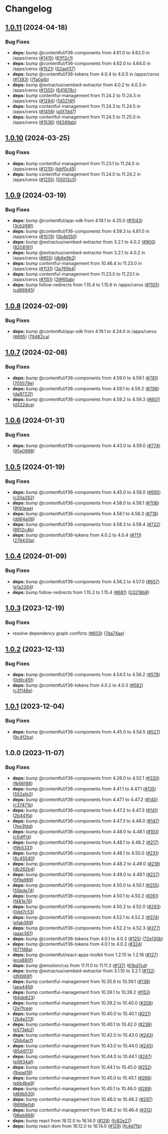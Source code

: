 # Changelog

## [1.0.11](https://github.com/contentful/marketplace-partner-apps/compare/ceros-contentful-app-v1.0.10...ceros-contentful-app-v1.0.11) (2024-04-18)


### Bug Fixes

* **deps:** bump @contentful/f36-components from 4.61.0 to 4.62.0 in /apps/ceros ([#1415](https://github.com/contentful/marketplace-partner-apps/issues/1415)) ([61f12c1](https://github.com/contentful/marketplace-partner-apps/commit/61f12c163b527769d50dcb70f2be4c32c3ba271b))
* **deps:** bump @contentful/f36-components from 4.62.0 to 4.64.0 in /apps/ceros ([#1521](https://github.com/contentful/marketplace-partner-apps/issues/1521)) ([02aef37](https://github.com/contentful/marketplace-partner-apps/commit/02aef374b79e34fb4d9e362569f5e5d5948589d9))
* **deps:** bump @contentful/f36-tokens from 4.0.4 to 4.0.5 in /apps/ceros ([#1383](https://github.com/contentful/marketplace-partner-apps/issues/1383)) ([7fa0a1b](https://github.com/contentful/marketplace-partner-apps/commit/7fa0a1b9873cc5c3be68e8fdb57afee6f0e5f783))
* **deps:** bump @extractus/oembed-extractor from 4.0.2 to 4.0.3 in /apps/ceros ([#1355](https://github.com/contentful/marketplace-partner-apps/issues/1355)) ([641678c](https://github.com/contentful/marketplace-partner-apps/commit/641678c1ad27bbe57bc59c745e6a3811aee88fb1))
* **deps:** bump contentful-management from 11.24.2 to 11.24.3 in /apps/ceros ([#1284](https://github.com/contentful/marketplace-partner-apps/issues/1284)) ([1d3214f](https://github.com/contentful/marketplace-partner-apps/commit/1d3214f5299997b12648abb5d328dfcf13c9edab))
* **deps:** bump contentful-management from 11.24.3 to 11.24.5 in /apps/ceros ([#1456](https://github.com/contentful/marketplace-partner-apps/issues/1456)) ([a5f7dd7](https://github.com/contentful/marketplace-partner-apps/commit/a5f7dd708929b4114de7735299906b0381d9d1fe))
* **deps:** bump contentful-management from 11.24.5 to 11.25.0 in /apps/ceros ([#1536](https://github.com/contentful/marketplace-partner-apps/issues/1536)) ([f4249ab](https://github.com/contentful/marketplace-partner-apps/commit/f4249ab3f08fd3d52fd80db8b9da1f0c6d0679b8))

## [1.0.10](https://github.com/contentful/marketplace-partner-apps/compare/ceros-contentful-app-v1.0.9...ceros-contentful-app-v1.0.10) (2024-03-25)


### Bug Fixes

* **deps:** bump contentful-management from 11.23.1 to 11.24.0 in /apps/ceros ([#1210](https://github.com/contentful/marketplace-partner-apps/issues/1210)) ([bbf0c45](https://github.com/contentful/marketplace-partner-apps/commit/bbf0c454a319013179287c303d2549a1001816cc))
* **deps:** bump contentful-management from 11.24.0 to 11.24.2 in /apps/ceros ([#1255](https://github.com/contentful/marketplace-partner-apps/issues/1255)) ([55012c5](https://github.com/contentful/marketplace-partner-apps/commit/55012c563273293679a9339b40e558d047840571))

## [1.0.9](https://github.com/contentful/marketplace-partner-apps/compare/ceros-contentful-app-v1.0.8...ceros-contentful-app-v1.0.9) (2024-03-19)


### Bug Fixes

* **deps:** bump @contentful/app-sdk from 4.19.1 to 4.25.0 ([#1043](https://github.com/contentful/marketplace-partner-apps/issues/1043)) ([3cb268f](https://github.com/contentful/marketplace-partner-apps/commit/3cb268fcfa66828f10ed5820d0096e523ccd2cf6))
* **deps:** bump @contentful/f36-components from 4.59.3 to 4.61.0 in /apps/ceros ([#1079](https://github.com/contentful/marketplace-partner-apps/issues/1079)) ([0b4b150](https://github.com/contentful/marketplace-partner-apps/commit/0b4b1507f712df5e9ef62aefe5a89b511110a5c2))
* **deps:** bump @extractus/oembed-extractor from 3.2.1 to 4.0.2 ([#900](https://github.com/contentful/marketplace-partner-apps/issues/900)) ([8208181](https://github.com/contentful/marketplace-partner-apps/commit/8208181e8168fe0766492b1174e9bf23aa9c6088))
* **deps:** bump @extractus/oembed-extractor from 3.2.1 to 4.0.2 in /apps/ceros ([#855](https://github.com/contentful/marketplace-partner-apps/issues/855)) ([db6e9b2](https://github.com/contentful/marketplace-partner-apps/commit/db6e9b2a43b938666e183a5d9e6c30235f0fa0ba))
* **deps:** bump contentful-management from 10.46.4 to 11.23.0 in /apps/ceros ([#1131](https://github.com/contentful/marketplace-partner-apps/issues/1131)) ([3a765b4](https://github.com/contentful/marketplace-partner-apps/commit/3a765b4fae63cf2b5992710a1f67aaf553e59890))
* **deps:** bump contentful-management from 11.23.0 to 11.23.1 in /apps/ceros ([#1151](https://github.com/contentful/marketplace-partner-apps/issues/1151)) ([39f65ab](https://github.com/contentful/marketplace-partner-apps/commit/39f65ab6f3c01b4a7df49a23c85689e283ee0a59))
* **deps:** bump follow-redirects from 1.15.4 to 1.15.6 in /apps/ceros ([#1105](https://github.com/contentful/marketplace-partner-apps/issues/1105)) ([cd66945](https://github.com/contentful/marketplace-partner-apps/commit/cd669454ef412804437e00182fa4449cf0baaaa5))

## [1.0.8](https://github.com/contentful/marketplace-partner-apps/compare/ceros-contentful-app-v1.0.7...ceros-contentful-app-v1.0.8) (2024-02-09)


### Bug Fixes

* **deps:** bump @contentful/app-sdk from 4.19.1 to 4.24.0 in /apps/ceros ([#895](https://github.com/contentful/marketplace-partner-apps/issues/895)) ([79482ca](https://github.com/contentful/marketplace-partner-apps/commit/79482cade36212cb1e92ffa719445422838476ef))

## [1.0.7](https://github.com/contentful/marketplace-partner-apps/compare/ceros-contentful-app-v1.0.6...ceros-contentful-app-v1.0.7) (2024-02-08)


### Bug Fixes

* **deps:** bump @contentful/f36-components from 4.59.0 to 4.59.1 ([#781](https://github.com/contentful/marketplace-partner-apps/issues/781)) ([705579e](https://github.com/contentful/marketplace-partner-apps/commit/705579ebb5877c131fd175d0e6e88f436b341828))
* **deps:** bump @contentful/f36-components from 4.59.1 to 4.59.2 ([#796](https://github.com/contentful/marketplace-partner-apps/issues/796)) ([da8722f](https://github.com/contentful/marketplace-partner-apps/commit/da8722f141ad36536e49c99650fa6c3dbb968e4e))
* **deps:** bump @contentful/f36-components from 4.59.2 to 4.59.3 ([#807](https://github.com/contentful/marketplace-partner-apps/issues/807)) ([d322dca](https://github.com/contentful/marketplace-partner-apps/commit/d322dcae260d083a635da8bce357393fa9f2886a))

## [1.0.6](https://github.com/contentful/marketplace-partner-apps/compare/ceros-contentful-app-v1.0.5...ceros-contentful-app-v1.0.6) (2024-01-31)


### Bug Fixes

* **deps:** bump @contentful/f36-components from 4.43.0 to 4.59.0 ([#774](https://github.com/contentful/marketplace-partner-apps/issues/774)) ([95e0998](https://github.com/contentful/marketplace-partner-apps/commit/95e0998ca0ec5f3013a2b947f395a27d38660bfd))

## [1.0.5](https://github.com/contentful/marketplace-partner-apps/compare/ceros-contentful-app-v1.0.4...ceros-contentful-app-v1.0.5) (2024-01-19)


### Bug Fixes

* **deps:** bump @contentful/f36-components from 4.45.0 to 4.58.0 ([#695](https://github.com/contentful/marketplace-partner-apps/issues/695)) ([c20a262](https://github.com/contentful/marketplace-partner-apps/commit/c20a262be70c10f41d8e60adbb125cd53969648c))
* **deps:** bump @contentful/f36-components from 4.58.0 to 4.58.1 ([#706](https://github.com/contentful/marketplace-partner-apps/issues/706)) ([9f40eae](https://github.com/contentful/marketplace-partner-apps/commit/9f40eae83f94298e588cdd8f34ca9812a461672c))
* **deps:** bump @contentful/f36-components from 4.58.1 to 4.58.3 ([#718](https://github.com/contentful/marketplace-partner-apps/issues/718)) ([dd64a06](https://github.com/contentful/marketplace-partner-apps/commit/dd64a065640b3e41539459cfd921c9de5e78c2b6))
* **deps:** bump @contentful/f36-components from 4.58.3 to 4.58.4 ([#722](https://github.com/contentful/marketplace-partner-apps/issues/722)) ([8912c4b](https://github.com/contentful/marketplace-partner-apps/commit/8912c4bbd1f74b08619419ed72f31fe733c4a81a))
* **deps:** bump @contentful/f36-tokens from 4.0.2 to 4.0.4 ([#711](https://github.com/contentful/marketplace-partner-apps/issues/711)) ([278430a](https://github.com/contentful/marketplace-partner-apps/commit/278430aac7def1bf0cadbfb971332366f21a9d79))

## [1.0.4](https://github.com/contentful/marketplace-partner-apps/compare/ceros-contentful-app-v1.0.3...ceros-contentful-app-v1.0.4) (2024-01-09)


### Bug Fixes

* **deps:** bump @contentful/f36-components from 4.56.2 to 4.57.0 ([#657](https://github.com/contentful/marketplace-partner-apps/issues/657)) ([e1a2264](https://github.com/contentful/marketplace-partner-apps/commit/e1a226405fd012d9ebb5c8e94eb8cedeaae48174))
* **deps:** bump follow-redirects from 1.15.2 to 1.15.4 ([#681](https://github.com/contentful/marketplace-partner-apps/issues/681)) ([03219b9](https://github.com/contentful/marketplace-partner-apps/commit/03219b94e98d5c183e8b5736ba23cfd5b28f4981))

## [1.0.3](https://github.com/contentful/marketplace-partner-apps/compare/ceros-contentful-app-v1.0.2...ceros-contentful-app-v1.0.3) (2023-12-19)


### Bug Fixes

* resolve dependency graph conflicts ([#603](https://github.com/contentful/marketplace-partner-apps/issues/603)) ([7da74ae](https://github.com/contentful/marketplace-partner-apps/commit/7da74aefcd77e35833d4f2bcdce0521b83d549af))

## [1.0.2](https://github.com/contentful/marketplace-partner-apps/compare/ceros-contentful-app-v1.0.1...ceros-contentful-app-v1.0.2) (2023-12-13)


### Bug Fixes

* **deps:** bump @contentful/f36-components from 4.54.5 to 4.56.2 ([#578](https://github.com/contentful/marketplace-partner-apps/issues/578)) ([0d9c45f](https://github.com/contentful/marketplace-partner-apps/commit/0d9c45f96ecd14bf4689d8d11da0bbccd6e46307))
* **deps:** bump @contentful/f36-tokens from 4.0.2 to 4.0.3 ([#582](https://github.com/contentful/marketplace-partner-apps/issues/582)) ([c3f146e](https://github.com/contentful/marketplace-partner-apps/commit/c3f146eeccaad79af389e4175d35f9d3a2cb9c56))

## [1.0.1](https://github.com/contentful/marketplace-partner-apps/compare/ceros-contentful-app-v1.0.0...ceros-contentful-app-v1.0.1) (2023-12-04)


### Bug Fixes

* **deps:** bump @contentful/f36-components from 4.45.0 to 4.54.5 ([#527](https://github.com/contentful/marketplace-partner-apps/issues/527)) ([9c4f2ba](https://github.com/contentful/marketplace-partner-apps/commit/9c4f2ba7ab429da82638416a34eee6cb881421f6))

## 1.0.0 (2023-11-07)


### Bug Fixes

* **deps:** bump @contentful/f36-components from 4.26.0 to 4.52.1 ([#330](https://github.com/contentful/marketplace-partner-apps/issues/330)) ([fb66f88](https://github.com/contentful/marketplace-partner-apps/commit/fb66f88b05e15fecad9696abee3096c37aa4298d))
* **deps:** bump @contentful/f36-components from 4.41.1 to 4.47.1 ([#135](https://github.com/contentful/marketplace-partner-apps/issues/135)) ([552afe3](https://github.com/contentful/marketplace-partner-apps/commit/552afe3f54a0213ca03598d0fd9c49e5c35bc8d8))
* **deps:** bump @contentful/f36-components from 4.47.1 to 4.47.2 ([#140](https://github.com/contentful/marketplace-partner-apps/issues/140)) ([c37471b](https://github.com/contentful/marketplace-partner-apps/commit/c37471b4bddc477c915428f5e2c4242c3096c9bd))
* **deps:** bump @contentful/f36-components from 4.47.2 to 4.47.3 ([#141](https://github.com/contentful/marketplace-partner-apps/issues/141)) ([2b441fa](https://github.com/contentful/marketplace-partner-apps/commit/2b441fa8615f33ebe2052582a7c522aa7809faa9))
* **deps:** bump @contentful/f36-components from 4.47.3 to 4.48.0 ([#147](https://github.com/contentful/marketplace-partner-apps/issues/147)) ([7ee3fdd](https://github.com/contentful/marketplace-partner-apps/commit/7ee3fddd82ea5c19b94df0bbbbe6963ff52af0fd))
* **deps:** bump @contentful/f36-components from 4.48.0 to 4.48.1 ([#193](https://github.com/contentful/marketplace-partner-apps/issues/193)) ([c5dff14](https://github.com/contentful/marketplace-partner-apps/commit/c5dff14c94ef71a966011808d0bd1448b03edecf))
* **deps:** bump @contentful/f36-components from 4.48.1 to 4.48.2 ([#217](https://github.com/contentful/marketplace-partner-apps/issues/217)) ([f9b5331](https://github.com/contentful/marketplace-partner-apps/commit/f9b53315126a10af6ae7324b02056af71d5be06b))
* **deps:** bump @contentful/f36-components from 4.48.1 to 4.50.0 ([#231](https://github.com/contentful/marketplace-partner-apps/issues/231)) ([6c45540](https://github.com/contentful/marketplace-partner-apps/commit/6c45540e6d4c84854b15d66b4dc1b3d1fc3dc407))
* **deps:** bump @contentful/f36-components from 4.48.2 to 4.49.0 ([#219](https://github.com/contentful/marketplace-partner-apps/issues/219)) ([db262b4](https://github.com/contentful/marketplace-partner-apps/commit/db262b431af0cb89a276e8871fc13be62821de1a))
* **deps:** bump @contentful/f36-components from 4.49.0 to 4.49.1 ([#227](https://github.com/contentful/marketplace-partner-apps/issues/227)) ([5f9a989](https://github.com/contentful/marketplace-partner-apps/commit/5f9a989b6ebc4e340d76b1d2650d6dcff58b0487))
* **deps:** bump @contentful/f36-components from 4.50.0 to 4.50.1 ([#255](https://github.com/contentful/marketplace-partner-apps/issues/255)) ([55bde74](https://github.com/contentful/marketplace-partner-apps/commit/55bde747383c210016f72ec22599f87ecda4312b))
* **deps:** bump @contentful/f36-components from 4.50.1 to 4.50.2 ([#261](https://github.com/contentful/marketplace-partner-apps/issues/261)) ([f481e76](https://github.com/contentful/marketplace-partner-apps/commit/f481e763ce1585c2d4bf9680885073262ade6847))
* **deps:** bump @contentful/f36-components from 4.50.2 to 4.52.0 ([#293](https://github.com/contentful/marketplace-partner-apps/issues/293)) ([0dd7c53](https://github.com/contentful/marketplace-partner-apps/commit/0dd7c53e919e35a3ec64de390961d4e7a6f82df8))
* **deps:** bump @contentful/f36-components from 4.52.1 to 4.52.2 ([#374](https://github.com/contentful/marketplace-partner-apps/issues/374)) ([efab369](https://github.com/contentful/marketplace-partner-apps/commit/efab369ebb6f4ae1ac74ba112a2c924eb1a0e2cc))
* **deps:** bump @contentful/f36-components from 4.52.2 to 4.52.3 ([#377](https://github.com/contentful/marketplace-partner-apps/issues/377)) ([aaac561](https://github.com/contentful/marketplace-partner-apps/commit/aaac56137901cd55a56f3d3ace060b45cdc1491e))
* **deps:** bump @contentful/f36-tokens from 4.0.1 to 4.0.2 ([#125](https://github.com/contentful/marketplace-partner-apps/issues/125)) ([72e130b](https://github.com/contentful/marketplace-partner-apps/commit/72e130b95306ae0b310de6db5f372597a8b7f8fe))
* **deps:** bump @contentful/f36-tokens from 4.0.1 to 4.0.2 ([#324](https://github.com/contentful/marketplace-partner-apps/issues/324)) ([671188a](https://github.com/contentful/marketplace-partner-apps/commit/671188a3b0bc4a290b959c6d59d122c58449778a))
* **deps:** bump @contentful/react-apps-toolkit from 1.2.15 to 1.2.16 ([#127](https://github.com/contentful/marketplace-partner-apps/issues/127)) ([ece880f](https://github.com/contentful/marketplace-partner-apps/commit/ece880f070cbab3debc032f333e510a22401a567))
* **deps:** bump @emotion/css from 11.11.0 to 11.11.2 ([#137](https://github.com/contentful/marketplace-partner-apps/issues/137)) ([61bd7cd](https://github.com/contentful/marketplace-partner-apps/commit/61bd7cd87f375d093760d83aa6d15c304dc9a46c))
* **deps:** bump @extractus/oembed-extractor from 3.1.10 to 3.2.1 ([#132](https://github.com/contentful/marketplace-partner-apps/issues/132)) ([dfd989f](https://github.com/contentful/marketplace-partner-apps/commit/dfd989fe1b7856e83250866947addffe3e8343de))
* **deps:** bump contentful-management from 10.35.6 to 10.39.1 ([#138](https://github.com/contentful/marketplace-partner-apps/issues/138)) ([aea44fd](https://github.com/contentful/marketplace-partner-apps/commit/aea44fde6dd6b18b6b13a0ae1096529fc65dff34))
* **deps:** bump contentful-management from 10.39.1 to 10.39.2 ([#153](https://github.com/contentful/marketplace-partner-apps/issues/153)) ([64de823](https://github.com/contentful/marketplace-partner-apps/commit/64de823eaa225803a47a967598b2e602b4820b1e))
* **deps:** bump contentful-management from 10.39.2 to 10.40.0 ([#208](https://github.com/contentful/marketplace-partner-apps/issues/208)) ([2e7fcea](https://github.com/contentful/marketplace-partner-apps/commit/2e7fcea435076c6ba8ac39888bdc6e514b8b8092))
* **deps:** bump contentful-management from 10.40.0 to 10.40.1 ([#221](https://github.com/contentful/marketplace-partner-apps/issues/221)) ([2b4e213](https://github.com/contentful/marketplace-partner-apps/commit/2b4e21345935abf89f5dfc28ee398c018ae9e968))
* **deps:** bump contentful-management from 10.40.1 to 10.42.0 ([#238](https://github.com/contentful/marketplace-partner-apps/issues/238)) ([e573eb2](https://github.com/contentful/marketplace-partner-apps/commit/e573eb2719f8d82062694ed1030d6b40f30600f6))
* **deps:** bump contentful-management from 10.42.0 to 10.43.0 ([#243](https://github.com/contentful/marketplace-partner-apps/issues/243)) ([2bb4acf](https://github.com/contentful/marketplace-partner-apps/commit/2bb4acfbfadc02c350a804916c4856a2bbb495b2))
* **deps:** bump contentful-management from 10.43.0 to 10.44.0 ([#245](https://github.com/contentful/marketplace-partner-apps/issues/245)) ([85d4f73](https://github.com/contentful/marketplace-partner-apps/commit/85d4f7398e2e25128934bc82d10f787c86a363c3))
* **deps:** bump contentful-management from 10.44.0 to 10.44.1 ([#247](https://github.com/contentful/marketplace-partner-apps/issues/247)) ([e0634af](https://github.com/contentful/marketplace-partner-apps/commit/e0634af2151d37542c4c2dc636b74efa190e35f0))
* **deps:** bump contentful-management from 10.44.1 to 10.45.0 ([#252](https://github.com/contentful/marketplace-partner-apps/issues/252)) ([fbead19](https://github.com/contentful/marketplace-partner-apps/commit/fbead19a86d7f354fd04e5dce5c56fff31d5ed06))
* **deps:** bump contentful-management from 10.45.0 to 10.45.1 ([#266](https://github.com/contentful/marketplace-partner-apps/issues/266)) ([ebb4be9](https://github.com/contentful/marketplace-partner-apps/commit/ebb4be9f0a42e87a80a44eee6bf74bb0893cd8aa))
* **deps:** bump contentful-management from 10.45.1 to 10.46.0 ([#289](https://github.com/contentful/marketplace-partner-apps/issues/289)) ([d69b530](https://github.com/contentful/marketplace-partner-apps/commit/d69b530717f313d0d0683b8fb35aba8c7fcf3038))
* **deps:** bump contentful-management from 10.46.0 to 10.46.2 ([#297](https://github.com/contentful/marketplace-partner-apps/issues/297)) ([6698e0d](https://github.com/contentful/marketplace-partner-apps/commit/6698e0dcf6d69f6ab0c5fa0416c3637b3c6bf416))
* **deps:** bump contentful-management from 10.46.2 to 10.46.4 ([#312](https://github.com/contentful/marketplace-partner-apps/issues/312)) ([98eb968](https://github.com/contentful/marketplace-partner-apps/commit/98eb9685dd11940a7bc3110ea00791e11a2af3c0))
* **deps:** bump react from 16.12.0 to 16.14.0 ([#128](https://github.com/contentful/marketplace-partner-apps/issues/128)) ([fc82e27](https://github.com/contentful/marketplace-partner-apps/commit/fc82e27512a3c9a7148f92227d11f8a9798199dc))
* **deps:** bump react-dom from 16.12.0 to 16.14.0 ([#129](https://github.com/contentful/marketplace-partner-apps/issues/129)) ([fc4d7fb](https://github.com/contentful/marketplace-partner-apps/commit/fc4d7fb0aefd2dffbae46f596da4f31b6fca98ae))
